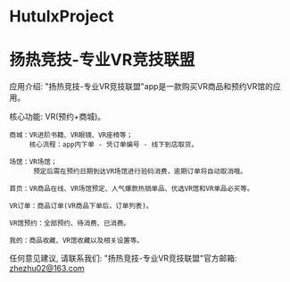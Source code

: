 # HutulxProject
# 扬热竞技-专业VR竞技联盟

  应用介绍: "扬热竞技-专业VR竞技联盟"app是一款购买VR商品和预约VR馆的应用。

  核心功能: VR(预约+商城)。
  
    商城：VR进阶书籍、VR眼镜、VR座椅等；
         核心流程：app内下单 - 凭订单编号 - 线下到店取货。
          
    场馆：VR场馆；
          预定后需在预约日期到达VR场馆进行验码消费，逾期订单将自动取消哦。
          
    首页：VR商品在线、VR场馆预定、人气爆款热销单品、优选VR馆和VR单品必买等。
    
    VR订单：商品订单(VR商品下单后，订单列表)。

    VR馆预约：全部预约、待消费、已消费。
    
    我的：商品收藏、VR馆收藏以及相关设置等。
      
  任何意见建议, 请联系我们: 
  "扬热竞技-专业VR竞技联盟"官方邮箱: zhezhu02@163.com
